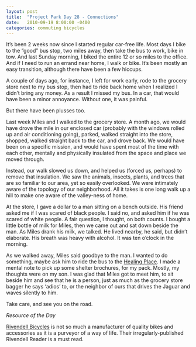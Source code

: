 ```yaml
---
layout: post
title:  "Project Park Day 28 - Connections"
date:   2010-09-19 8:00:00 -0400
categories: commuting bicycles
---
```


It’s been 2 weeks now since I started regular car-free life. Most days I bike to the “good” bus stop, two miles away, then take the bus to work, bike in tow. And last Sunday morning, I biked the entire 12 or so miles to the office. And if I need to run an errand near home, I walk or bike. It’s been mostly an easy transition, although there have been a few hiccups.

A couple of days ago, for instance, I left for work early, rode to the grocery store next to my bus stop, then had to ride back home when I realized I didn’t bring any money. As a result I missed my bus. In a car, that would have been a minor annoyance. Without one, it was painful.

But there have been plusses too.

Last week Miles and I walked to the grocery store. A month ago, we would have drove the mile in our enclosed car (probably with the windows rolled up and air conditioning going), parked, walked straight into the store, shopped, walked straight back to the car, and drove back. We would have been on a specific mission, and would have spent most of the time with each other, mentally and physically insulated from the space and place we moved through.

Instead, our walk slowed us down, and helped us (forced us, perhaps) to remove that insulation. We saw the animals, insects, plants, and trees that are so familiar to our area, yet so easily overlooked. We were intimately aware of the topology of our neighborhood. All it takes is one long walk up a hill to make one aware of the valley-ness of home.

At the store, I gave a dollar to a man sitting on a bench outside. His friend asked me if I was scared of black people. I said no, and asked him if he was scared of white people. A fair question, I thought, on both counts. I bought a little bottle of milk for Miles, then we came out and sat down beside the man. As Miles drank his milk, we talked. He lived nearby, he said, but didn’t elaborate. His breath was heavy with alcohol. It was ten o’clock in the morning.

As we walked away, Miles said goodbye to the man. I wanted to do something, maybe ask him to ride the bus to the [Healing Place](http://healing-transitions.org/). I made a mental note to pick up some shelter brochures, for my pack. Mostly, my thoughts were on my son. I was glad that Miles got to meet him, to sit beside him and see that he is a person, just as much as the grocery store bagger he says ‘adios’ to, or the neighbor of ours that drives the Jaguar and waves silently to him.

Take care, and see you on the road.

*Resource of the Day*

[Rivendell Bicycles](http://www.rivbike.com/) is not so much a manufacturer of quality bikes and accessories as it is a purveyor of a way of life. Their irregularly-published Rivendell Reader is a must read.
